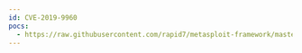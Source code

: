 ```yaml
---
id: CVE-2019-9960
pocs:
  - https://raw.githubusercontent.com/rapid7/metasploit-framework/master/modules/auxiliary/scanner/http/limesurvey_zip_traversals.rb
---
```

